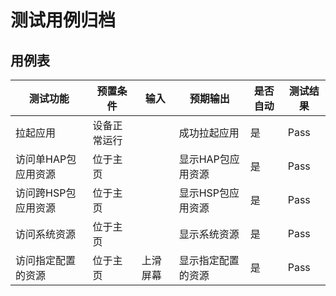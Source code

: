 # 测试用例归档

## 用例表

| 测试功能        | 预置条件     | 输入   | 预期输出       | 是否自动 | 测试结果 |
|-------------| ------------ |------|------------| -------- | -------- |
| 拉起应用        | 设备正常运行 |      | 成功拉起应用     | 是       | Pass     |
| 访问单HAP包应用资源 | 位于主页     |      | 显示HAP包应用资源 | 是       | Pass     |
| 访问跨HSP包应用资源 | 位于主页     |      | 显示HSP包应用资源 | 是       | Pass     |
| 访问系统资源      | 位于主页     |      | 显示系统资源     | 是       | Pass     |
| 访问指定配置的资源   | 位于主页     | 上滑屏幕 | 显示指定配置的资源  | 是       | Pass     |
